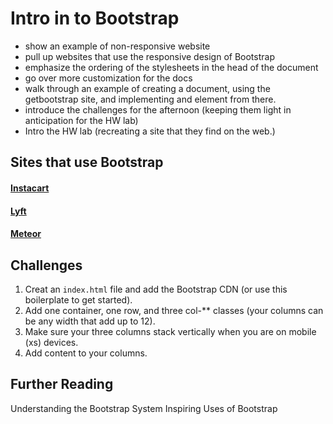 # Intro in to Bootstrap

* show an example of non-responsive website
* pull up websites that use the responsive design of Bootstrap
* emphasize the ordering of the stylesheets in the head of the document
* go over more customization for the docs
* walk through an example of creating a document, using the getbootstrap site, and implementing and element from there.
* introduce the challenges for the afternoon (keeping them light in anticipation for the HW lab)
*  Intro the HW lab (recreating a site that they find on the web.)

## Sites that use Bootstrap

#### <a href="https://www.instacart.com/">Instacart</a><br>
#### <a href="https://www.lyft.com/">Lyft</a><br>
#### <a href="https://www.meteor.com/">Meteor</a><br>

## Challenges

1. Creat an ```index.html``` file and add the Bootstrap CDN (or use this boilerplate to get started).
2. Add one container, one row, and three col-** classes (your columns can be any width that add up to 12).
3. Make sure your three columns stack vertically when you are on mobile (xs) devices.
4. Add content to your columns.


## Further Reading

Understanding the Bootstrap System
Inspiring Uses of Bootstrap
